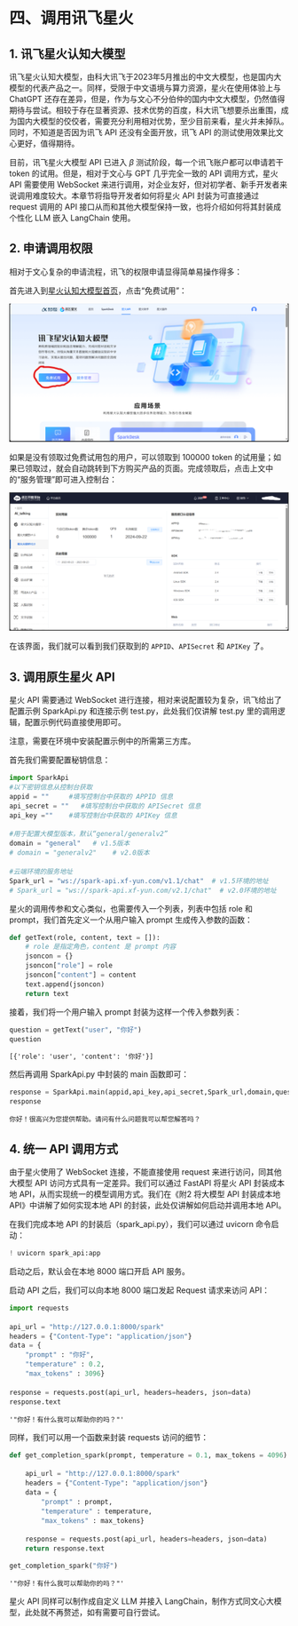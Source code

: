 # 四、调用讯飞星火

## 1. 讯飞星火认知大模型

讯飞星火认知大模型，由科大讯飞于2023年5月推出的中文大模型，也是国内大模型的代表产品之一。同样，受限于中文语境与算力资源，星火在使用体验上与 ChatGPT 还存在差异，但是，作为与文心不分伯仲的国内中文大模型，仍然值得期待与尝试。相较于存在显著资源、技术优势的百度，科大讯飞想要杀出重围，成为国内大模型的佼佼者，需要充分利用相对优势，至少目前来看，星火并未掉队。同时，不知道是否因为讯飞 API 还没有全面开放，讯飞 API 的测试使用效果比文心更好，值得期待。

目前，讯飞星火大模型 API 已进入 $\beta$ 测试阶段，每一个讯飞账户都可以申请若干 token 的试用。但是，相对于文心与 GPT 几乎完全一致的 API 调用方式，星火 API 需要使用 WebSocket 来进行调用，对企业友好，但对初学者、新手开发者来说调用难度较大。本章节将指导开发者如何将星火 API 封装为可直接通过 request 调用的 API 接口从而和其他大模型保持一致，也将介绍如何将其封装成个性化 LLM 嵌入 LangChain 使用。

## 2. 申请调用权限

相对于文心复杂的申请流程，讯飞的权限申请显得简单易操作得多：

首先进入到[星火认知大模型首页](https://xinghuo.xfyun.cn/sparkapi)，点击“免费试用”：

![](../figures/spark_1.png)

如果是没有领取过免费试用包的用户，可以领取到 100000 token 的试用量；如果已领取过，就会自动跳转到下方购买产品的页面。完成领取后，点击上文中的“服务管理”即可进入控制台：

![](../figures/spark_2.png)

在该界面，我们就可以看到我们获取到的 `APPID`、`APISecret` 和 `APIKey` 了。

## 3. 调用原生星火 API

星火 API 需要通过 WebSocket 进行连接，相对来说配置较为复杂，讯飞给出了配置示例 SparkApi.py 和连接示例 test.py，此处我们仅讲解 test.py 里的调用逻辑，配置示例代码直接使用即可。

注意，需要在环境中安装配置示例中的所需第三方库。

首先我们需要配置秘钥信息：


```python
import SparkApi
#以下密钥信息从控制台获取
appid = ""     #填写控制台中获取的 APPID 信息
api_secret = ""   #填写控制台中获取的 APISecret 信息
api_key =""    #填写控制台中获取的 APIKey 信息

#用于配置大模型版本，默认“general/generalv2”
domain = "general"   # v1.5版本
# domain = "generalv2"    # v2.0版本

#云端环境的服务地址
Spark_url = "ws://spark-api.xf-yun.com/v1.1/chat"  # v1.5环境的地址
# Spark_url = "ws://spark-api.xf-yun.com/v2.1/chat"  # v2.0环境的地址
```

星火的调用传参和文心类似，也需要传入一个列表，列表中包括 role 和 prompt，我们首先定义一个从用户输入 prompt 生成传入参数的函数：


```python
def getText(role, content, text = []):
    # role 是指定角色，content 是 prompt 内容
    jsoncon = {}
    jsoncon["role"] = role
    jsoncon["content"] = content
    text.append(jsoncon)
    return text
```

接着，我们将一个用户输入 prompt 封装为这样一个传入参数列表：


```python
question = getText("user", "你好")
question
```




    [{'role': 'user', 'content': '你好'}]



然后再调用 SparkApi.py 中封装的 main 函数即可：


```python
response = SparkApi.main(appid,api_key,api_secret,Spark_url,domain,question)
response
```

    你好！很高兴为您提供帮助。请问有什么问题我可以帮您解答吗？

## 4. 统一 API 调用方式

由于星火使用了 WebSocket 连接，不能直接使用 request 来进行访问，同其他大模型 API 访问方式具有一定差异。我们可以通过 FastAPI 将星火 API 封装成本地 API，从而实现统一的模型调用方式。我们在《附2 将大模型 API 封装成本地 API》中讲解了如何实现本地 API 的封装，此处仅讲解如何启动并调用本地 API。

在我们完成本地 API 的封装后（spark_api.py），我们可以通过 uvicorn 命令启动：


```python
! uvicorn spark_api:app
```

启动之后，默认会在本地 8000 端口开启 API 服务。

启动 API 之后，我们可以向本地 8000 端口发起 Request 请求来访问 API：


```python
import requests

api_url = "http://127.0.0.1:8000/spark"
headers = {"Content-Type": "application/json"}
data = {
    "prompt" : "你好",
    "temperature" : 0.2,
    "max_tokens" : 3096}

response = requests.post(api_url, headers=headers, json=data)
response.text
```




    '"你好！有什么我可以帮助你的吗？"'



同样，我们可以用一个函数来封装 requests 访问的细节：


```python
def get_completion_spark(prompt, temperature = 0.1, max_tokens = 4096):

    api_url = "http://127.0.0.1:8000/spark"
    headers = {"Content-Type": "application/json"}
    data = {
        "prompt" : prompt,
        "temperature" : temperature,
        "max_tokens" : max_tokens}

    response = requests.post(api_url, headers=headers, json=data)
    return response.text
```


```python
get_completion_spark("你好")
```




    '"你好！有什么我可以帮助你的吗？"'



星火 API 同样可以制作成自定义 LLM 并接入 LangChain，制作方式同文心大模型，此处就不再赘述，如有需要可自行尝试。

